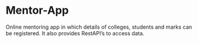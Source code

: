 # Mentor-App
 Online mentoring app in which details of colleges, students and marks can be registered. It also provides RestAPI’s to access data.
